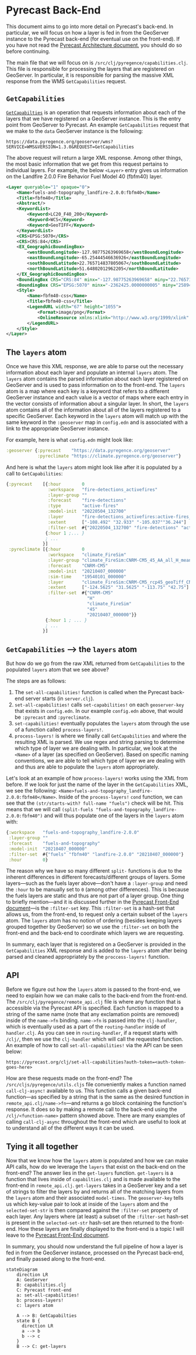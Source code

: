 # Pyrecast Back-End

This document aims to go into more detail on Pyrecast's back-end.
In particular, we will focus on how a layer is fed in from the GeoServer instance to the Pyrecast back-end (for eventual use on the front-end).
If you have not read the [Pyrecast Architecture document](./pyrecast-architecture.md), you should do so before continuing.

The main file that we will focus on is `/src/clj/pyregence/capabilities.clj`.
This file is responsible for processing the layers that are registered on GeoServer.
In particular, it is responsible for parsing the massive XML response from the WMS `GetCapabilities` request.

## `GetCapabilities`

[`GetCapabilties`](https://docs.geoserver.org/latest/en/user/services/wms/reference.html#getcapabilities) is an operation that requests information about each of the layers that we have registered on a GeoServer instance.
This is the entry point from GeoServer to Pyrecast.
An example `GetCapabilities` request that we make to the `data` GeoServer instance is the following:
```
https://data.pyregence.org/geoserver/wms?SERVICE=WMS&VERSION=1.3.0&REQUEST=GetCapabilities
```
The above request will return a large XML response.
Among other things, the most basic information that we get from this request pertains to individual layers.
For example, the below `<Layer>` entry gives us information on the Landfire 2.0.0 Fire Behavior Fuel Model 40 (fbfm40) layer.

```xml
<Layer queryable="1" opaque="0">
    <Name>fuels-and-topography_landfire-2.0.0:fbfm40</Name>
    <Title>fbfm40</Title>
    <Abstract/>
    <KeywordList>
        <Keyword>LC20_F40_200</Keyword>
        <Keyword>WCS</Keyword>
        <Keyword>GeoTIFF</Keyword>
    </KeywordList>
    <CRS>EPSG:5070</CRS>
    <CRS>CRS:84</CRS>
    <EX_GeographicBoundingBox>
        <westBoundLongitude>-127.98775263969658</westBoundLongitude>
        <eastBoundLongitude>-65.25444546636926</eastBoundLongitude>
        <southBoundLatitude>22.765714837805067</southBoundLatitude>
        <northBoundLatitude>51.64802012962205</northBoundLatitude>
    </EX_GeographicBoundingBox>
    <BoundingBox CRS="CRS:84" minx="-127.98775263969658" miny="22.765714837805067" maxx="-65.25444546636926" maxy="51.64802012962205"/>
    <BoundingBox CRS="EPSG:5070" minx="-2362425.0000000005" miny="258945.0" maxx="2263814.9999999995" maxy="3177435.0"/>
    <Style>
        <Name>fbfm40-css</Name>
        <Title>fbfm40-css</Title>
        <LegendURL width="67" height="1055">
            <Format>image/png</Format>
            <OnlineResource xmlns:xlink="http://www.w3.org/1999/xlink" xlink:type="simple" xlink:href="https://data.pyregence.org/geoserver/ows?service=WMS&amp;request=GetLegendGraphic&amp;format=image%2Fpng&amp;width=20&amp;height=20&amp;layer=fuels-and-topography_landfire-2.0.0%3Afbfm40"/>
        </LegendURL>
    </Style>
</Layer>
```

## The `layers` atom

Once we have this XML response, we are able to parse out the necessary information about each layer and populate an internal `layers` atom.
The `layers` atom contains the parsed information about each layer registered on GeoServer and is used to pass information on to the front-end.
The `layers` atom is a map where each key is a keyword that refers to a different GeoServer instance and each value is a vector of maps where each entry in the vector consists of information about a singular layer.
In short, the `layers` atom contains all of the information about all of the layers registered to a specific GeoServer.
Each keyword in the `layers` atom will match up with the same keyword in the `:geoserver` map in `config.edn` and is associated with a link to the appropriate GeoServer instance.

For example, here is what `config.edn` might look like:

```clojure
:geoserver {:pyrecast    "https://data.pyregence.org/geoserver"
            :pyreclimate "https://climate.pyregence.org/geoserver"}
```

And here is what the `layers` atom might look like after it is populated by a call to `GetCapabilities`:
```clojure
{:pyrecast    [{:hour        0
                :workspace   "fire-detections_activefires"
                :layer-group ""
                :forecast    "fire-detections"
                :type        "active-fires"
                :model-init  "20220504_132700"
                :layer       "fire-detections_activefires:active-fires_20220504_132700"
                :extent      ["-108.492" "32.933" "-105.037""36.244"]
                :filter-set  #{"20220504_132700" "fire-detections" "active-fires"}}
               {:hour 1 ;... }
               ; ...
              }]
 :pyreclimate [{:hour        0
                :workspace   "climate_FireSim"
                :layer-group "climate_FireSim:CNRM-CM5_45_AA_all_H_mean"
                :forecast    "CNRM-CM5"
                :model-init  "20210407_000000"
                :sim-time    "19540101_000000"
                :layer       "climate_FireSim:CNRM-CM5_rcp45_geoTiff_CNRM-CM5_45_AA_all_H_mean_1954",
                :extent      ["-124.5625" "31.5625" "-113.75" "42.75"]
                :filter-set  #{"CNRM-CM5"
                               "H"
                               "climate_FireSim"
                               "45"
                               "20210407_000000"}}
               {:hour 1 ; ... }
               ; ...
              }]
```

## `GetCapabilities` --> the `layers` atom

But how do we go from the raw XML returned from `GetCapabilities` to the populated `layers` atom that we see above?

The steps are as follows:
1. The `set-all-capabilities!` function is called when the Pyrecast back-end server starts (in `server.clj`).
2. `set-all-capabilities!` calls `set-capabilities!` on each `geoserver-key` that exists in `config.edn`.
In our example `config.edn` above, that would be `:pyrecast` and `:pyreclimate`.
3. `set-capabilities!` eventually populates the `layers` atom through the use of a function called `process-layers!`.
4. `process-layers!` is where we finally call `GetCapabilities` and where the resulting XML is parsed.
We use regex and string parsing to determine which type of layer we are dealing with.
In particular, we look at the `<Name>` of a layer (as specified on GeoServer).
Based on specific naming conventions, we are able to tell which type of layer we are dealing with and thus are able to populate the `layers` atom appropriately.

Let's look at an example of how `process-layers!` works using the XML from before.
If we look for just the name of the layer in the `GetCapabilities` XML, we see the following: `<Name>fuels-and-topography_landfire-2.0.0:fbfm40</Name>`.
Inside of the `process-layers!` `cond` function, we can see that the `(str/starts-with? full-name "fuels")` check will be hit.
This means that we will call `(split-fuels "fuels-and-topography_landfire-2.0.0:fbfm40")` and will thus populate one of the layers in the `layers` atom with:
```clojure
{:workspace   "fuels-and-topography_landfire-2.0.0"
 :layer-group ""
 :forecast    "fuels-and-topography"
 :model-init  "20210407_000000"
 :filter-set  #{"fuels" "fbfm40" "landfire-2.0.0" "20210407_000000"}
 :hour        0}
```

The reason why we have so many different `split-` functions is due to the inherent differences in different forecasts/different groups of layers.
Some layers—such as the fuels layer above—don't have a `:layer-group` and need the `:hour` to be manually set to `0` (among other differences).
This is because the fuels layers are static and thus are not part of a layer group.
One thing to briefly mention—and it is discussed further in the [Pyrecast Front-End document](./pyrecast-front-end.md)—is the `:filter-set` key.
This `:filter-set` is a hash-set that allows us, from the front-end, to request only a certain subset of the `layers` atom.
The `layers` atom has no notion of ordering (besides keeping layers grouped together by GeoServer) so we use the `:filter-set` on both the front-end and the back-end to coordinate which layers we are requesting.

In summary, each layer that is registered on a GeoServer is provided in the `GetCapabilities` XML response and is added to the `layers` atom after being parsed and cleaned appropriately by the `proccess-layers!` function.

## API

Before we figure out how the `layers` atom is passed to the front-end, we need to explain how we can make calls to the back-end from the front-end.
The `/src/clj/pyregence/remote_api.clj` file is where any function that is accessible via the Pyrecast API is specified.
Each function is mapped to a string of the same name (note that any exclamation points are removed) inside of the `name->fn` binding.
`name->fn` is passed into the `clj-handler`, which is eventually used as a part of the `routing-handler` inside of `handler.clj`.
As you can see in `routing-handler`, if a request starts with `/clj/`, then we use the `clj-handler` which will call the requested function.
An example of how to call `set-all-capabilities!` via the API can be seen below:

```
https://pyrecast.org/clj/set-all-capabilities?auth-token=<auth-token-goes-here>
```

How are these requests made on the front-end?
The `/src/cljs/pyregence/utils.cljs` file conveniently makes a function named `call-clj-async!` available to us.
This function calls a given back-end function—as specified by a string that is the same as the desired function in `remote_api.clj/name->fn`—and returns a go block containing the function's response.
It does so by making a remote call to the back-end using the `/clj/<function-name>` pattern showed above.
There are many examples of calling `call-clj-async` throughout the front-end which are useful to look at to understand all of the different ways it can be used.


## Tying it all together

Now that we know how the `layers` atom is populated and how we can make API calls, how do we leverage the `layers` that exist on the back-end on the front-end?
The answer lies in the `get-layers` function.
`get-layers` is a function that lives inside of `capabilties.clj` and is made available to the front-end in `remote_api.clj`.
`get-layers` takes in a GeoServer key and a set of strings to filter the layers by and returns all of the matching layers from the `layers` atom and their associated `model-times`.
The `geoserver-key` tells us which key-value pair to look at inside of the `layers` atom and the `selected-set-str` is then compared against the `:filter-set` property of each layer.
Any layers where (at least) a subset of the `:filter-set` hash-set is present in the `selected-set-str` hash-set are then returned to the front-end.
How these layers are finally displayed to the front-end is a topic I will leave to the [Pyrecast Front-End document](./pyrecast-front-end.md).

In summary, you should now understand the full pipeline of how a layer is fed in from the GeoServer instance, processed on the Pyrecast back-end, and finally passed along to the front-end.

```mermaid
stateDiagram
    direction LR
    A: GeoServer
    B: capabilities.clj
    C: Pyrecast front-end
    a: set-all-capabilities!
    b: process-layers!
    c: layers atom

    A --> B: GetCapabilties
    state B {
      direction LR
      a --> b
      b --> c
    }
    B --> C: get-layers
```

